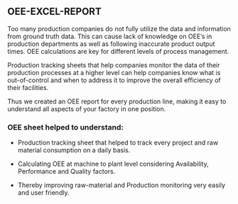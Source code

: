 ## OEE-EXCEL-REPORT

 Too many production companies do not fully utilize the data and information from ground truth data. This can cause lack of knowledge on OEE’s in production departments as well as following  inaccurate product output times. OEE calculations are key for different levels of process management. 

Production tracking sheets that help companies monitor the data of their production processes at a higher level can help companies know what is out-of-control and when to address it to improve the overall efficiency of their facilities.

 Thus we created an OEE report for every production line, making it easy to understand all aspects of your factory in one position.

### OEE sheet helped to understand:
- Production tracking sheet that helped to track every project and raw material consumption on a daily basis.

- Calculating OEE at machine to plant level considering Availability, Performance and Quality factors.

- Thereby improving raw-material and Production monitoring very easily and user friendly.
